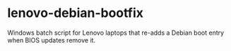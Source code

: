 # lenovo-debian-bootfix
Windows batch script for Lenovo laptops that re-adds a Debian boot entry when BIOS updates remove it.
